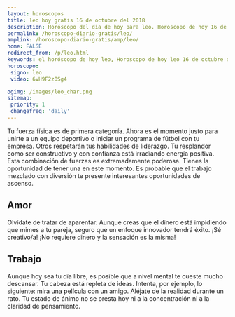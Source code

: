 ```yaml
---
layout: horoscopos
title: leo hoy gratis 16 de octubre del 2018 
description: Horóscopo del dia de hoy para leo. Horoscopo de hoy 16 de octubre del 2018. Las predicciones de amor, trabajo, vida personal gratis.
permalink: /horoscopo-diario-gratis/leo/
amplink: /horoscopo-diario-gratis/amp/leo/
home: FALSE
redirect_from: /p/leo.html
keywords: el horóscopo de hoy leo, Horoscopo de hoy leo 16 de octubre del 2018,horóscopo del día,horoscopo del dia de hoy,horoscopo de hoy,horoscopo de hoy leo,leo hoy,signos zodiacales,horóscopo de hoy,horoscopos de hoy,horoscopo leo hoy,horoscopo de leo de hoy,horóscopo de hoy leo,horoscopos,leo de hoy,los horoscopos de hoy,leo de hoy,leo 16 de octubre del 2018,signos zodiacales 2018, el horoscopo de hoy
horoscopo:
 signo: leo
 video: 6vH9F2z0Sg4

ogimg: /images/leo_char.png
sitemap:
 priority: 1
 changefreq: 'daily'
---
```



Tu fuerza física es de primera categoría. Ahora es el momento justo para unirte a un equipo deportivo o iniciar un programa de fútbol con tu empresa. Otros respetarán tus habilidades de liderazgo. Tu resplandor como ser constructivo y con confianza está irradiando energía positiva. Esta combinación de fuerzas es extremadamente poderosa. Tienes la oportunidad de tener una en este momento. Es probable que el trabajo mezclado con diversión te presente interesantes oportunidades de ascenso.

## Amor

Olvídate de tratar de aparentar. Aunque creas que el dinero está impidiendo que mimes a tu pareja, seguro que un enfoque innovador tendrá éxito. ¡Sé creativo/a! ¡No requiere dinero y la sensación es la misma!

## Trabajo

Aunque hoy sea tu día libre, es posible que a nivel mental te cueste mucho descansar. Tu cabeza está repleta de ideas. Intenta, por ejemplo, lo siguiente: mira una película con un amigo. Aléjate de la realidad durante un rato. Tu estado de ánimo no se presta hoy ni a la concentración ni a la claridad de pensamiento.